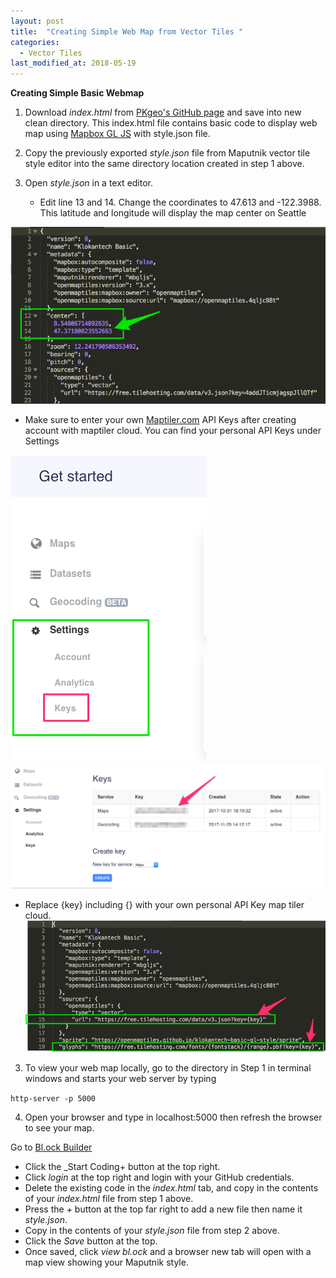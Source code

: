```yaml
---
layout: post
title:  "Creating Simple Web Map from Vector Tiles "
categories:
  - Vector Tiles
last_modified_at: 2018-05-19
---
```

**Creating Simple Basic Webmap**
1. Download _index.html_ from [PKgeo's GitHub page](https://github.com/pkgeo-org/waurisa2018_workshop_data) and save into new clean directory.
This index.html file contains basic code to display web map using [Mapbox GL JS](https://www.mapbox.com/mapbox-gl-js/api/) with style.json file.

2. Copy the previously exported _style.json_ file from Maputnik vector tile style editor into the same directory location created in step 1 above.
3. Open _style.json_ in a text editor.
    + Edit line 13 and 14. Change the coordinates to 47.613 and -122.3988. This latitude and longitude will display the map center on Seattle

![screen shot](/assets/images/stylejson-coord.png)


+ Make sure to enter your own [Maptiler.com](http://www.maptiler.com/cloud/) API Keys after creating account with maptiler cloud. You can find your personal API Keys under Settings


![screen shot](/assets/images/maptileAPIkey1.png)
![screen shot](/assets/images/maptileAPIkey2.png)

+ Replace {key} including {} with your own personal API Key map tiler cloud.
![screen shot](/assets/images/maptileAPIkey.png)


3. To view your web map locally, go to the directory in Step 1 in terminal windows and starts your web server by typing

`
http-server -p 5000
`

4. Open your browser and type in localhost:5000 then refresh the browser to see your map.





 Go to [Bl.ock Builder](http://blockbuilder.org/)
+ Click the _Start Coding+ button at the top right.
+ Click _login_ at the top right and login with your GitHub credentials.
+ Delete the existing code in the _index.html_ tab, and copy in the contents of your _index.html_ file from step 1 above.
+ Press the _+_ button at the top far right  to add a new file then name it _style.json_.
+ Copy in the contents of your _style.json_ file from step 2 above.
+ Click the _Save_ button at the top.
+ Once saved, click _view bl.ock_ and a browser new tab will open with a map view showing your Maputnik style.
